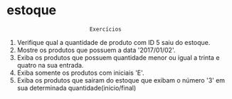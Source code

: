 # estoque
                              Exercícios 
            
1. Verifique qual a quantidade de produto com ID 5 saiu do estoque.
2. Mostre os produtos que possuem a data '2017/01/02'.
3. Exiba os produtos que possuem quantidade menor ou igual a trinta e quatro na sua entrada.
4. Exiba somente os produtos com iniciais 'E'.
5. Exiba os produtos que sairam do estoque que exibam o número '3' em sua determinada quantidade(inicio/final)
